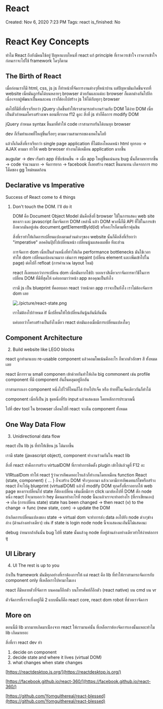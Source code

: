 # React

Created: Nov 6, 2020 7:23 PM
Tags: react
is_finished: No

# React Key Concepts

ทำไม React ถึงยังมีคนใช้อยู่ ปัญหาแบบไหนที่ react แก้ principle ที่เราควรเข้าใจ เราควรเข้าใจก่อนเราจะไปใช้ framework ใดๆก็ตาม

## The Birth of React

เมื่อก่อนเราก็มี html, css, js js ก็ทำหน้าที่จัดการงานต่างๆที่หน้าบ้าน แต่ปัญหามันเกิดขึ้นจากที่ website เนี่ยมันถูกรันได้บนหลายๆ browser ด้วยกันและแต่ละ browser ก็แตกต่างกันไปอีกเนื่องจากผู้พัฒนาเป็นคนละคน เราก็ต้องไปสร้าง js ให้ได้กับทุกๆ browser 

ต่อไปก็มีสิ่งที่เราเรียกว่า jQuery เกิดขึ้นทำให้เราสามารถทำงานร่วมกับ DOM ได้ง่าย DOM เนี่ยเป็นตัวกำหนดโครงสร้างเพจ ตอนที่เรากด f12 ดูอะ สิ่งที่ js ทำก็คือการ modify DOM

jQuery กำหนด syntax ขึ้นมาที่ทำให้ code เราสามารถรันได้บนทุก browser

dev ก็เริ่มทำแอพที่ใหญ่ขึ้นเรื่อยๆ ตามความสามารถของเทคโนโลยี

แล้วก็เกิดสิ่งที่เราเรียกว่า single page application ที่ไม่ต้องโหลดหน้า html ทุกรอบ → AJAX ตามมา ทำให้ web brwoser ทำงานได้เหมือน application มากขึ้น

augular → dev เริ่มทำ app ที่ซับซ้อนขึ้น → เมื่อ app ใหญ่ขึ้นแน่นอน bug นั้นก็ตามหายากขึ้น → code จำนวนมาก → จัดการยาก → facebook ก็เลยสร้าง react ขึ้นมาแทน เกิดจากการ mo โค็ดของ gg ใหม่หมดก้อน

## Declarative vs Imperative

Success of React come to 4 things

1. Don't touch the DOM. I'll do it

    DOM คือ Document Object Model มันคือสิ่งที่ browser ใช้ในการแสดง web site ของเรา และ javascript ก็มาจัดการ DOM เหล่านี้ แล้ว DOM พวกนี้ก็มี API ที่ใช้ในการเข้าถึงพวกมันอยู่เช่น document.getElementById(id) หรืออะไรก็ตามที่เราคุ้นชิน

    สิ่งที่เราทำให้เกิดการเปลี่ยนแปลงตามส่วนต่างๆของ website นั้นก็คือสิ่งที่เรียกว่า "imperative" ลอคอินปุ้ปไปเปลี่ยนหน้า เปลี่ยนนู้นแสดงผลชื่อ ทีละส่วน

    การจัดการ dom เนี่ยเป็นส่วนหนึ่งที่ทำให้เกิด performance bottlenecks มันใช้เวลาทำให้ dom เปลี่ยนแปลงนานมาก เช่นการ repaint (เปลี่ยน element และเพิ่มเข้าไปใน page) ต่อไปก็ refloat (การคำนวณ layout ใหม่)

    react ก็เลยบอกว่าการเปลี่ยน dom เนี่ยมันยากใช่ป่ะ บอกเราสิเดี่ยวเราจัดการหาวิธีในการเปลี่ยน DOM ที่ดีที่สุดให้ แค่บอกมาว่าหน้า app ของคุณเป็นยังไง

    เรามี js เป็น blueprint ที่คอยบอก react ว่าหน้าตา app เราจะเป็นยังไง เราไม่ต้องจัดการ dom เลย

    ![./picture/react-state.png](x)

    เราไม่ต้องไปกำหนด if นี่เปลี่ยนให้ไปเปลี่ยนอันนู้นอันนีอันนั้น

    แค่บอกว่าโครงสร้างเป็นยังไงเดี่ยว react ต่อมันเองเมื่อมีการเปลี่ยนแปลงใดๆ

## Component Architecture

2. Build website like LEGO blocks

react ถูกทำมาแบบ re-usable component แล้วคอมโพเน้นคืออะไร ก็พวกตัวอักษร สี ทั้งหมดเลย

react มีการรวม small componen เข้าด้วยกันทำให้เกิด big commonent เช่น profile component ที่มี component อันอื่นคลุมอยู่อีกอัน

เราสามารถเอา component หนึ่งไปไว้ที่ไหนก็ได้ ย้ายโปรเจ็ค หรือ ย้ายที่ในเจ็คเดียวกันก็ทำได้

component เนี่ยก็เป็น js ชุดหนึ่งที่รับ input แล้วแสดงผล โดยหลักการประมาณนี้

ไปที่ dev tool ใน browser เลื่อนไปที่ react จะเห็น component ทั้งหมด

## One Way Data Flow

3. Unidirectional data flow

react เป็น lib js ที่ทำให้เขียน js ได้มากขึ้น

เรามี state (javascript object), component ทำงานร่วมกันใน react lib 

สิ่งที่ react ทำคือการสร้าง virtualDOM ที่เราทำการติดตั้ง plugin เข้าไปแล้วดูที่ F12 อะ

VIRtualDom ทำให้ react รู้ว่าควรอัพเดทอะไรแล้วก็ทำงานโดยเหมือน 
function React (state, component) { ... }
ก็จะสร้าง DOM จริงๆออกมา แล้วเวลามีการอัพเดทแก้ไขหรือสร้าง react ก็จะไปดู blueprint (virtualDOM) แล้วก็ modify DOM 
ทุกครั้งที่เราอยากให้ web page ของเราเปลี่ยนไป state ก็ต้องเปลี่ยน เช่นเมื่อมีการ click เมาส์ลงไปที่ DOM สัก node หนึ่ง react ก็จะมาบอกว่า hey มีคนมาทำอะไรที่ node นี้นะแล้วเราจะทำอย่างไร (ที่เราเขียนเอง) → เกิด (การเปลี่ยน state)  state has been changed → then react (v) to the change → func (new state, com) → update the DOM 

ถ้าเกิดการเปลี่ยนแปลงของ state → virtual dom จะทำการส่ง data ลงไปยัง node ต่างๆข่างล่าง (ด้านล่างอย่างเดียว) เช่น if state is login node node นี้จะแสดงนะอันนี้ไม่แสดงนะ

debug ง่ายมากถ้าอันนั้น bug ไปที่ state นั้นแล้วดู node ที่อยู่ด้านล่างอย่างเดียวทำให้ง่ายต่อการดู

## UI Library

4. UI The rest is up to you

ถ้าเป็น framework มันมีทุกอย่างที่เราต้องการให้ แต่ react คือ lib ที่ทำให้เราสามารถจัดการกับ component only ที่เหลือเราไปหามาโมเอง

react ก็มีหลายตัวที่จัดการ บนคอมก็อีกตัว บนโทรศัพท์ก็อีกตัว (react native) บน cmd บน vr 

ตัวจัดการที่เราจะยึ่งอยู่ก็มี 2 แบบนั้นก็คือ react core, react dom robot ที่ช่วยเราจัดการ

## More on

ตอนนี้มี lib มากมายเกิดมาเน่ืองจาก react ให้เรามาแค่นั้น ที่เหลือเราต้องจัดการเองนั้นแหละทำไม lib เกิดมาเยอะ

สิ่งที่เรา react dev ทำ

1. decide on component
2. decide state and where it lives (virtual DOM)
3. what changes when state changes

[https://reactdesktop.js.org/](https://reactdesktop.js.org/)

[https://facebook.github.io/react-360/](https://facebook.github.io/react-360/)

[https://github.com/Yomguithereal/react-blessed](https://github.com/Yomguithereal/react-blessed)